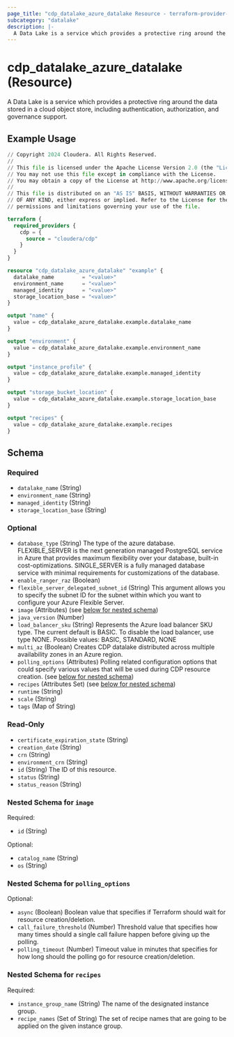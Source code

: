 ```yaml
---
page_title: "cdp_datalake_azure_datalake Resource - terraform-provider-cdp"
subcategory: "datalake"
description: |-
  A Data Lake is a service which provides a protective ring around the data stored in a cloud object store, including authentication, authorization, and governance support.
---
```


# cdp_datalake_azure_datalake (Resource)

A Data Lake is a service which provides a protective ring around the data stored in a cloud object store, including authentication, authorization, and governance support.

## Example Usage

```terraform
// Copyright 2024 Cloudera. All Rights Reserved.
//
// This file is licensed under the Apache License Version 2.0 (the "License").
// You may not use this file except in compliance with the License.
// You may obtain a copy of the License at http://www.apache.org/licenses/LICENSE-2.0.
//
// This file is distributed on an "AS IS" BASIS, WITHOUT WARRANTIES OR CONDITIONS
// OF ANY KIND, either express or implied. Refer to the License for the specific
// permissions and limitations governing your use of the file.

terraform {
  required_providers {
    cdp = {
      source = "cloudera/cdp"
    }
  }
}

resource "cdp_datalake_azure_datalake" "example" {
  datalake_name         = "<value>"
  environment_name      = "<value>"
  managed_identity      = "<value>"
  storage_location_base = "<value>"
}

output "name" {
  value = cdp_datalake_azure_datalake.example.datalake_name
}

output "environment" {
  value = cdp_datalake_azure_datalake.example.environment_name
}

output "instance_profile" {
  value = cdp_datalake_azure_datalake.example.managed_identity
}

output "storage_bucket_location" {
  value = cdp_datalake_azure_datalake.example.storage_location_base
}

output "recipes" {
  value = cdp_datalake_azure_datalake.example.recipes
}
```

<!-- schema generated by tfplugindocs -->
## Schema

### Required

- `datalake_name` (String)
- `environment_name` (String)
- `managed_identity` (String)
- `storage_location_base` (String)

### Optional

- `database_type` (String) The type of the azure database. FLEXIBLE_SERVER is the next generation managed PostgreSQL service in Azure that provides maximum flexibility over your database, built-in cost-optimizations. SINGLE_SERVER is a fully managed database service with minimal requirements for customizations of the database.
- `enable_ranger_raz` (Boolean)
- `flexible_server_delegated_subnet_id` (String) This  argument  allows  you  to specify the subnet ID for the subnet within which you want to configure your Azure Flexible Server.
- `image` (Attributes) (see [below for nested schema](#nestedatt--image))
- `java_version` (Number)
- `load_balancer_sku` (String) Represents the Azure load balancer SKU type. The current default  is BASIC. To disable the load balancer, use type NONE. Possible values: BASIC, STANDARD, NONE
- `multi_az` (Boolean) Creates CDP datalake distributed across multiple availability  zones in an Azure region.
- `polling_options` (Attributes) Polling related configuration options that could specify various values that will be used during CDP resource creation. (see [below for nested schema](#nestedatt--polling_options))
- `recipes` (Attributes Set) (see [below for nested schema](#nestedatt--recipes))
- `runtime` (String)
- `scale` (String)
- `tags` (Map of String)

### Read-Only

- `certificate_expiration_state` (String)
- `creation_date` (String)
- `crn` (String)
- `environment_crn` (String)
- `id` (String) The ID of this resource.
- `status` (String)
- `status_reason` (String)

<a id="nestedatt--image"></a>
### Nested Schema for `image`

Required:

- `id` (String)

Optional:

- `catalog_name` (String)
- `os` (String)


<a id="nestedatt--polling_options"></a>
### Nested Schema for `polling_options`

Optional:

- `async` (Boolean) Boolean value that specifies if Terraform should wait for resource creation/deletion.
- `call_failure_threshold` (Number) Threshold value that specifies how many times should a single call failure happen before giving up the polling.
- `polling_timeout` (Number) Timeout value in minutes that specifies for how long should the polling go for resource creation/deletion.


<a id="nestedatt--recipes"></a>
### Nested Schema for `recipes`

Required:

- `instance_group_name` (String) The name of the designated instance group.
- `recipe_names` (Set of String) The set of recipe names that are going to be applied on the given instance group.